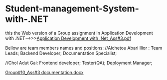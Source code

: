 # Student-management-System-with-.NET
this the Web version of a Group assignment in Application Development with .NET-->>>[Application Development with .Net_Ass#3.pdf](https://github.com/user-attachments/files/18535474/Application.Development.with.Net_Ass.3.pdf)

Bellow are team members names and positions:
//Aichetou Abari Ilior	:
Team Leads;
Backend Developer;
Documentation Specialist;	

//Chol Adut Gai:
Frontend developer;
Tester(QA);
Deployment Manager;

[Group#10_Ass#3  documentation.docx](https://github.com/user-attachments/files/18535483/Group.10_Ass.3.documentation.docx)
